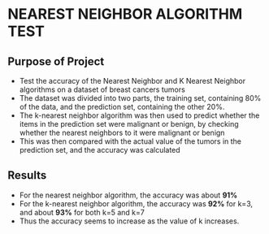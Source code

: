 NEAREST NEIGHBOR ALGORITHM TEST
===============================

## Purpose of Project
 - Test the accuracy of the Nearest Neighbor and K Nearest Neighbor algorithms on a dataset of breast cancers tumors
 - The dataset was divided into two parts, the training set, containing 80% of the data, and the prediction set, containing the other 20%.
 - The k-nearest neighbor algorithm was then used to predict whether the items in the prediction set were malignant or benign, by checking whether the nearest neighbors to it were malignant or benign
 - This was then compared with the actual value of the tumors in the prediction set, and the accuracy was calculated

## Results
- For the nearest neighbor algorithm, the accuracy was about **91%**
- For the k-nearest neighbor algorithm, the accuracy was **92%** for k=3, and about **93%** for both k=5 and k=7
- Thus the accuracy seems to increase as the value of k increases.
